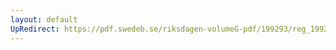 ```yaml
---
layout: default
UpRedirect: https://pdf.swedeb.se/riksdagen-volumeG-pdf/199293/reg_199293/reg_199293_0363.pdf
---
```

